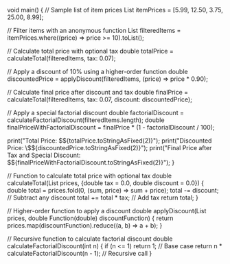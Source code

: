 void main() {
  // Sample list of item prices
  List<double> itemPrices = [5.99, 12.50, 3.75, 25.00, 8.99];

  // Filter items with an anonymous function
  List<double> filteredItems = itemPrices.where((price) => price >= 10).toList();
  
  // Calculate total price with optional tax
  double totalPrice = calculateTotal(filteredItems, tax: 0.07);
  
  // Apply a discount of 10% using a higher-order function
  double discountedPrice = applyDiscount(filteredItems, (price) => price * 0.90);
  
  // Calculate final price after discount and tax
  double finalPrice = calculateTotal(filteredItems, tax: 0.07, discount: discountedPrice);
  
  // Apply a special factorial discount
  double factorialDiscount = calculateFactorialDiscount(filteredItems.length);
  double finalPriceWithFactorialDiscount = finalPrice * (1 - factorialDiscount / 100);

  print("Total Price: \$${totalPrice.toStringAsFixed(2)}");
  print("Discounted Price: \$${discountedPrice.toStringAsFixed(2)}");
  print("Final Price after Tax and Special Discount: \$${finalPriceWithFactorialDiscount.toStringAsFixed(2)}");
}

// Function to calculate total price with optional tax
double calculateTotal(List<double> prices, {double tax = 0.0, double discount = 0.0}) {
  double total = prices.fold(0, (sum, price) => sum + price);
  total -= discount; // Subtract any discount
  total += total * tax; // Add tax
  return total;
}

// Higher-order function to apply a discount
double applyDiscount(List<double> prices, double Function(double) discountFunction) {
  return prices.map(discountFunction).reduce((a, b) => a + b);
}

// Recursive function to calculate factorial discount
double calculateFactorialDiscount(int n) {
  if (n <= 1) return 1; // Base case
  return n * calculateFactorialDiscount(n - 1); // Recursive call
}
